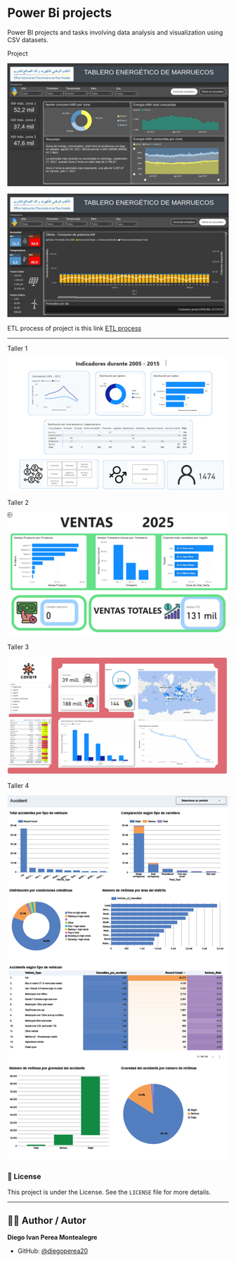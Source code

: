 # Power Bi projects

Power BI projects and tasks involving data analysis and visualization using CSV datasets.

Project

<p align="center">
  <img src="Project/dahsboard1.jpeg" alt="dashboard1">
</p>

<p align="center">
  <img src="Project/dashboard2.jpeg" alt="dashboard2">
</p>

ETL process of project is this link [ETL process](https://github.com/joaquinUAO/Proyecto_ETL_UAO)

---

Taller 1

<p align="center">
  <img src="Taller1/Taller1.PNG" alt="Taller1">
</p>


Taller 2

<p align="center">
  <img src="Taller2/Taller2.PNG" alt="Taller2">
</p>


Taller 3

<p align="center">
  <img src="Taller3/Taller3.PNG" alt="Taller3">
</p>


Taller 4

<p align="center">
  <img src="Taller4/Taller4.PNG" alt="Taller4">
</p>


### 📄 License

This project is under the License. See the `LICENSE` file for more details.

---

## 👨‍💻 Author / Autor

**Diego Ivan Perea Montealegre**

- GitHub: [@diegoperea20](https://github.com/diegoperea20)
